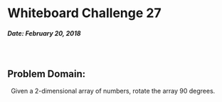# Whiteboard Challenge 27
##### Date: February 20, 2018
&nbsp;
## Problem Domain: 
&nbsp;
Given a 2-dimensional array of numbers, rotate the array 90 degrees.